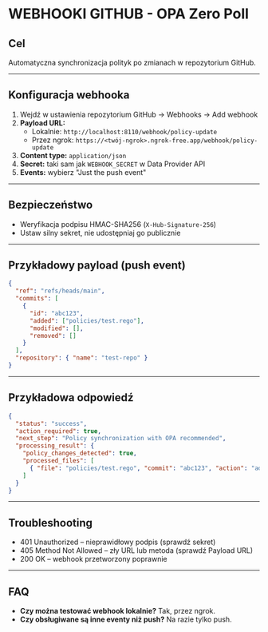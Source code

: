 # WEBHOOKI GITHUB - OPA Zero Poll

## Cel
Automatyczna synchronizacja polityk po zmianach w repozytorium GitHub.

---

## Konfiguracja webhooka

1. Wejdź w ustawienia repozytorium GitHub → Webhooks → Add webhook
2. **Payload URL:**
   - Lokalnie: `http://localhost:8110/webhook/policy-update`
   - Przez ngrok: `https://<twój-ngrok>.ngrok-free.app/webhook/policy-update`
3. **Content type:** `application/json`
4. **Secret:** taki sam jak `WEBHOOK_SECRET` w Data Provider API
5. **Events:** wybierz "Just the push event"

---

## Bezpieczeństwo
- Weryfikacja podpisu HMAC-SHA256 (`X-Hub-Signature-256`)
- Ustaw silny sekret, nie udostępniaj go publicznie

---

## Przykładowy payload (push event)
```json
{
  "ref": "refs/heads/main",
  "commits": [
    {
      "id": "abc123",
      "added": ["policies/test.rego"],
      "modified": [],
      "removed": []
    }
  ],
  "repository": { "name": "test-repo" }
}
```

---

## Przykładowa odpowiedź
```json
{
  "status": "success",
  "action_required": true,
  "next_step": "Policy synchronization with OPA recommended",
  "processing_result": {
    "policy_changes_detected": true,
    "processed_files": [
      { "file": "policies/test.rego", "commit": "abc123", "action": "added" }
    ]
  }
}
```

---

## Troubleshooting
- 401 Unauthorized – nieprawidłowy podpis (sprawdź sekret)
- 405 Method Not Allowed – zły URL lub metoda (sprawdź Payload URL)
- 200 OK – webhook przetworzony poprawnie

---

## FAQ
- **Czy można testować webhook lokalnie?** Tak, przez ngrok.
- **Czy obsługiwane są inne eventy niż push?** Na razie tylko push. 